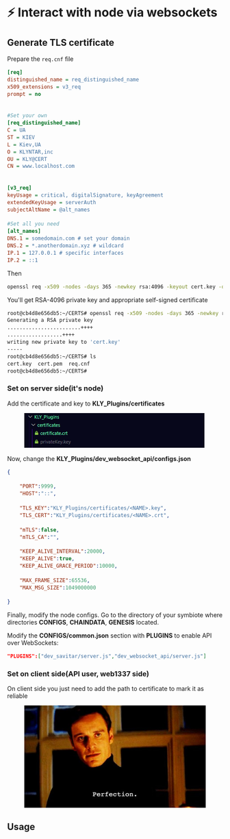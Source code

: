 # ⚡ Interact with node via websockets

## Generate TLS certificate

Prepare the `req.cnf` file

```ini
[req]
distinguished_name = req_distinguished_name
x509_extensions = v3_req
prompt = no


#Set your own
[req_distinguished_name]
C = UA
ST = KIEV
L = Kiev,UA
O = KLYNTAR,inc
OU = KLY@CERT
CN = www.localhost.com


[v3_req]
keyUsage = critical, digitalSignature, keyAgreement
extendedKeyUsage = serverAuth
subjectAltName = @alt_names

#Set all you need
[alt_names]
DNS.1 = somedomain.com # set your domain
DNS.2 = *.anotherdomain.xyz # wildcard
IP.1 = 127.0.0.1 # specific interfaces
IP.2 = ::1
```

Then

```sh
openssl req -x509 -nodes -days 365 -newkey rsa:4096 -keyout cert.key -out cert.pem -config req.cnf -sha256
```

You'll get RSA-4096 private key and appropriate self-signed certificate

```sh
root@cb4d8e656db5:~/CERTS# openssl req -x509 -nodes -days 365 -newkey rsa:4096 -keyout cert.key -out cert.pem -config req.cnf -sha256
Generating a RSA private key
........................++++
..................++++
writing new private key to 'cert.key'
-----
root@cb4d8e656db5:~/CERTS# ls
cert.key  cert.pem  req.cnf
root@cb4d8e656db5:~/CERTS#
```

### Set on server side(it's node)

Add the certificate and key to **KLY\_Plugins/certificates**

<figure><img src="../../.gitbook/assets/image (4) (1) (1).png" alt=""><figcaption></figcaption></figure>

Now, change the **KLY\_Plugins/dev\_websocket\_api/configs.json**

```json
{
        
    "PORT":9999,
    "HOST":"::",

    "TLS_KEY":"KLY_Plugins/certificates/<NAME>.key",
    "TLS_CERT":"KLY_Plugins/certificates/<NAME>.crt",

    "mTLS":false,
    "mTLS_CA":"",

    "KEEP_ALIVE_INTERVAL":20000,
    "KEEP_ALIVE":true,
    "KEEP_ALIVE_GRACE_PERIOD":10000,
    
    "MAX_FRAME_SIZE":65536,
    "MAX_MSG_SIZE":1049000000

}
```

Finally, modify the node configs. Go to the directory of your symbiote where directories **CONFIGS**, **CHAINDATA**, **GENESIS** located.

Modify the **CONFIGS/common.json** section with **PLUGINS** to enable API over WebSockets:

```json
"PLUGINS":["dev_savitar/server.js","dev_websocket_api/server.js"]
```

### Set on client side(API user, web1337 side)

On client side you just need to add the path to certificate to mark it as reliable



<figure><img src="../../.gitbook/assets/image (5).png" alt=""><figcaption></figcaption></figure>

## Usage
